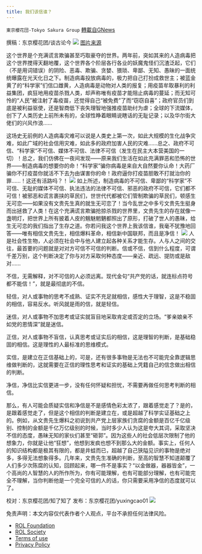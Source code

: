 ```yaml
---
title: 我们该信谁？
---
```

`東京櫻花団-Tokyo Sakura Group` [轉載自GNews](https://gnews.org/zh-hans/1716566/)

撰稿：东京樱花团/谈古论今
![](https://assets.gnews.org/wp-content/uploads/2021/12/6-3.jpg)
[图片来源](https://www.sohu.com/a/211431556_737891)

这个世界是个充满谎言欺骗甚至巧取豪夺的世界。两年前，突如其来的人造病毒把这个世界搅得天翻地覆，这个世界各个阶层各行各业的妖魔鬼怪们沉渣泛起，它们（不是用词错误）的阴险、恶毒、欺骗、贪婪、猥琐、卑鄙、无知、愚昧的一面统统曝露在光天化日之下。制造病毒投放病毒的，极力把自己打扮成救世主；被蓝金黄了的“科学家”们信口雌黄，人造病毒是动物对人类的报复；用疫苗牟取暴利的利益集团，疯狂地用疫苗杀戮人类，却声称唯有疫苗才能阻止病毒的蔓延；而无知可怜的“人民”被注射了毒疫苗，还觉得自己“被免费”了而“窃窃自喜”；政府官员们到底是被利益驱使，还是智商低下丧失理智地强推疫苗助纣为虐；全球的下流媒体，创下了人类历史上前所未有的，全球性睁着眼睛说瞎话的无耻记录；以及华尔街大佬们的兴风作浪……

这场史无前例的人造病毒灾难可以说是人类史上第一次，如此大规模的生化战争灾难，如此广域的社会信用灾难，如此多的政府加害人民的灾难……总之、政府不可信、“科学家”不可信、媒体不可信、法律不可信（发生在民主大本营美国的一切）！总之，我们仿佛在一夜间发现——原来我们生活在如此充满罪恶和恐怖的世界——制造病毒的想要你的命！“科学家”骗你病毒是来自大自然要你认命！大药厂骗你不打疫苗你就活不下去为由谋害你的命！政府逼你打疫苗胆敢不打就治你的罪……！这还有活路吗？！
![](https://assets.gnews.org/wp-content/uploads/2021/12/image-132.png)
如上所述，制造病毒的不可信、卑鄙的“科学家”不可信、无耻的媒体不可信、执法违法的法律不可信、邪恶的政府不可信，它们都不可信！被邪恶和谎言裹挟的草民们，世世代代都被它们管制欺骗的草民们，顿感生无可恋——如果没有文贵先生真的就生无可恋了！当今乱世之中多亏文贵先生挺身而出拯救了人类！在这个充满谎言欺骗抢掠杀戮的世界里，文贵先生的存在就像一盏明灯，把世界上所有披着人皮的魑魅魍魉都照出了原形，打破了世人的愚昧，给生无可恋的我们指出了生存之道。你若问我这个世界上我该信谁，我毫不犹豫地回答——唯有相信文贵先生，相信爆料革命，相信新中国联邦，而且是净信！
![](https://assets.gnews.org/wp-content/uploads/2021/12/image-133.png)
人是社会性生物，人必须在社会中与他人建立起各种关系才能生存。人与人之间的交往，最首要的问题就是对对方可信不可信的判断。信或不信，信到什么程度，可谓千差万别，这个判断决定了你与对方采取何种态度——亲近、疏远、提防或是敌对……

不信，无需解释，对不可信的人必须远离。现代金句“共产党的话，就连标点符号都不能信！”，就是最彻底的不信。

轻信，对人或事物的思考不成熟、证实不充足就相信，感性大于理智，这是不稳固的相信，容易反水。听风就是雨的信，就是轻信。

迷信，对人或事物不加思考或证实就盲目地采取肯定或否定的立场。“爹亲娘亲不如党的恩情深”就是迷信。

正信，对人或事物不盲信，认真思考或证实后的相信，这是理智的判断，是基础稳固的相信。这是理性的人最标准的思维模式。

实信，是建立在正信基础上的，可是，还有很多事物是无法也不可能完全靠逻辑思维做判断的，这就需要在正信的理性思考和证实的基础上凭籍自己的信念做出相信的判断。

净信，净信比实信更进一步，没有任何怀疑和担忧，不需要再做任何思考判断的相信。

那么，有人可能会质疑实信和净信是不是感情色彩太浓了，跟着感觉走了？是的，是跟着感觉走了，但是这个相信的判断是建立在，或是超越了科学实证基础之上的。例如，从文贵先生爆料之初说到共产党上层家族们贪腐的金额是百亿千亿级别、控制的金额是千亿万亿级别的时候，当时多少人认为这是夸大其词，采取坚决不信的态度，愚昧无知的家伙们甚至“砸郭”。因为这些人的社会低层次限制了他的想象力，你就是让他“狂想”，他想到发疯也想不到那么大的金额。事实上，任何人的知识结构都是极其有限的，都是井蛙而已，超越了自己狭隘见识的事物是绝对多，多得无法想象得多。几年来，文贵先生准确的判断，至高的智慧不知道颠覆了人们多少次陈腐的认知，回顾起来，哪一件不是事实？“以金做器，器器皆金”，一个高尚的人智慧的人的所作所为，你有可能理解，也有可能部分理解，也有可能完全不理解，当你判断他是一个完全可信的人的话，你只需要采用净信的态度就可以了。

校对：东京樱花团/知了知了
发布：东京樱花团/yuxingcao01
![](https://assets.gnews.org/wp-content/uploads/2021/12/樱花.png)


 

免责声明：本文内容仅代表作者个人观点，平台不承担任何法律风险。

- [ROL Foundation](https://rolfoundation.org/)
- [ROL Society](https://rolsociety.org/)
- [Terms of use](https://gnews.org/terms-of-use-3/)
- [Privacy Policy](https://gnews.org/privacy-policy/)
